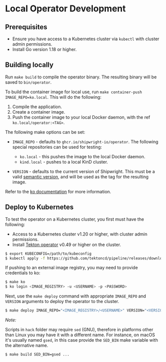 # Local Operator Development

## Prerequisites

* Ensure you have access to a Kubernetes cluster via `kubectl` with cluster admin permissions.
* Install Go version 1.18 or higher.

## Building locally

Run `make build` to compile the operator binary.
The resulting binary will be saved to `bin/operator`.

To build the container image for local use, run `make container-push IMAGE_REPO=ko.local`.
This will do the following:

1. Compile the application.
2. Create a container image.
3. Push the container image to your local Docker daemon, with the ref `ko.local/operator:<TAG>`.

The following make options can be set:

* `IMAGE_REPO` - defaults to `ghcr.io/shipwright-io/operator`.
  The following special repositories can be used for testing:

  * `ko.local` - this pushes the image to the local Docker daemon.
  * `kind.local` - pushes to a local KinD cluster.

* `VERSION` - defaults to the current version of Shipwright.
  This must be a valid [semantic version](https://semver.org/), and will be used as the tag for the resulting image.

Refer to the [ko documentation](https://github.com/google/ko#local-publishing-options) for more information.

## Deploy to Kubernetes

To test the operator on a Kubernetes cluster, you first must have the following:

* Access to a Kubernetes cluster v1.20 or higher, with cluster admin permissions.
* Install [Tekton operator](https://github.com/tektoncd/operator) v0.49 or higher on the cluster.

```bash
$ export KUBECONFIG=/path/to/kubeconfig
$ kubectl apply -f https://github.com/tektoncd/pipeline/releases/download/v0.21.0/release.notags.yaml
```

If pushing to an external image registry, you may need to provide credentials to ko:

```bash
$ make ko
$ ko login <IMAGE_REGISTRY> -u <USERNAME> -p <PASSWORD>
```

Next, use the `make deploy` command with appropriate `IMAGE_REPO` and `VERSION` arguments to deploy the operator to the cluster.

```bash
$ make deploy IMAGE_REPO="<IMAGE_REGISTRY>/<USERNAME>" VERSION="<VERSION>"
```

_Note:_

Scripts in `hack` folder may require `sed` (GNU), therefore in platforms other than Linux you may have it with a different name. For instance, on macOS it's usually named `gsed`, in this case provide the `SED_BIN` make variable with the alternative name.

```bash
$ make build SED_BIN=gsed ...
```
